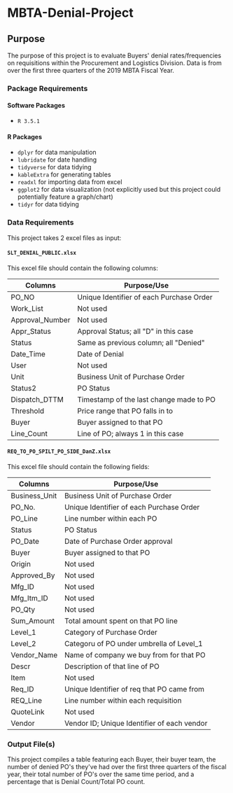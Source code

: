 # MBTA-Denial-Project

## Purpose

The purpose of this project is to evaluate Buyers' denial rates/frequencies on requisitions within the Procurement and Logistics Division. Data is from over the first three quarters of the 2019 MBTA Fiscal Year.

### Package Requirements

#### Software Packages

* `R 3.5.1`

#### R Packages

* `dplyr` for data manipulation
* `lubridate` for date handling
* `tidyverse` for data tidying
* `kableExtra` for generating tables
* `readxl` for importing data from excel
* `ggplot2` for data visualization (not explicitly used but this project could potentially feature a graph/chart)
* `tidyr` for data tidying

### Data Requirements

This project takes 2 excel files as input:

#### `SLT_DENIAL_PUBLIC.xlsx`

This excel file should contain the following columns:

| Columns                      | Purpose/Use                               |
| ---------------------------- | ----------------------------------------- |
| PO_NO                        | Unique Identifier of each Purchase Order  |
| Work_List                    | Not used                                  |
| Approval_Number              | Not used                                  |
| Appr_Status                  | Approval Status; all "D" in this case     |
| Status                       | Same as previous column; all "Denied"     |
| Date_Time                    | Date of Denial                            |
| User                         | Not used                                  |
| Unit                         | Business Unit of Purchase Order           |
| Status2                      | PO Status                                 |
| Dispatch_DTTM                | Timestamp of the last change made to PO   |
| Threshold                    | Price range that PO falls in to           |
| Buyer                        | Buyer assigned to that PO                 |
| Line_Count                   | Line of PO; always 1 in this case         |

#### `REQ_TO_PO_SPILT_PO_SIDE_DanZ.xlsx`

This excel file should contain the following fields:

| Columns                     | Purpose/Use                                |
| ----------------------------| -------------------------------------------|
| Business_Unit               | Business Unit of Purchase Order            |
| PO_No.                      | Unique Identifier of each Purchase Order   |
| PO_Line                     | Line number within each PO                 |
| Status                      | PO Status                                  |
| PO_Date                     | Date of Purchase Order approval            |
| Buyer                       | Buyer assigned to that PO                  |
| Origin                      | Not used                                   |
| Approved_By                 | Not used                                   |
| Mfg_ID                      | Not used                                   |
| Mfg_Itm_ID                  | Not used                                   |
| PO_Qty                      | Not used                                   |
| Sum_Amount                  | Total amount spent on that PO line         |
| Level_1                     | Category of Purchase Order                 |
| Level_2                     | Categoru of PO under umbrella of Level_1   |
| Vendor_Name                 | Name of company we buy from for that PO    |
| Descr                       | Description of that line of PO             |
| Item                        | Not used                                   |
| Req_ID                      | Unique Identifier of req  that PO came from|
| REQ_Line                    | Line number within each requisition        |
| QuoteLink                   | Not used                                   |
| Vendor                      | Vendor ID; Unique Identifier of each vendor|

### Output File(s)

This project compiles a table featuring each Buyer, their buyer team, the number of denied PO's they've had over the first three quarters of the fiscal year, their total number of PO's over the same time period, and a percentage that is Denial Count/Total PO count.













